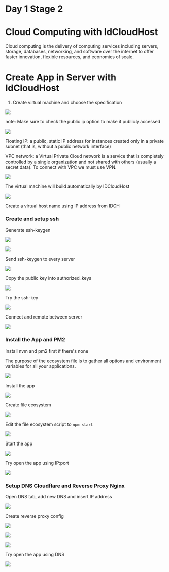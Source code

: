 # Day 1 Stage 2

# Cloud Computing with IdCloudHost

Cloud computing is the delivery of computing services including servers, storage, databases, networking, and software over the internet to offer faster innovation, flexible resources, and economies of scale.

# Create App in Server with IdCloudHost

1. Create virtual machine and choose the specification

![](/media/day1/1.png)

note: Make sure to check the public ip option to make it publicly accessed

![](/media/day1/2.png)

Floating IP: a public, static IP address for instances created only in a private subnet (that is, without a public network interface)

VPC network: a Virtual Private Cloud network is a service that is completely controlled by a single organization and not shared with others (usually a secret data). To connect with VPC we must use VPN.

![](/media/day1/3.png)

The virtual machine will build automatically by IDCloudHost

![](/media/day1/Screenshot%20(51).png)

Create a virtual host name using IP address from IDCH

### Create and setup ssh

Generate ssh-keygen

![](/media/day1/Screenshot%20(60).png)

![](/media/day1/Screenshot%20(61).png)

Send ssh-keygen to every server

![](/media/day1/Screenshot%20(63).png)

Copy the public key into authorized_keys

![](/media/day1/Screenshot%20(64).png)

Try the ssh-key

![](/media/day1/Screenshot%20(66).png)

Connect and remote between server

![](/media/day1/Screenshot%20(67).png)

### Install the App and PM2

Install nvm and pm2 first if there's none

The purpose of the ecosystem file is to gather all options and environment variables for all your applications.

![](/media/day1/Screenshot%20(72).png)

Install the app

![](/media/day1/Screenshot%20(73).png)

Create file ecosystem

![](/media/day1/Screenshot%20(75).png)

Edit the file ecosystem script to `npm start`

![](/media/day1/Screenshot%20(76).png)

Start the app

![](/media/day1/Screenshot%20(77).png)

Try open the app using IP:port

![](/media/day1/Screenshot%20(78).png)

### Setup DNS Cloudflare and Reverse Proxy Nginx

Open DNS tab, add new DNS and insert IP address 

![](/media/day1/Screenshot%20(81).png)

Create reverse proxy config

![](/media/day1/Screenshot%20(83).png)

![](/media/day1/Screenshot%20(84).png)

![](/media/day1/Screenshot%20(85).png)

Try open the app using DNS

![](/media/day1/Screenshot%20(86).png)